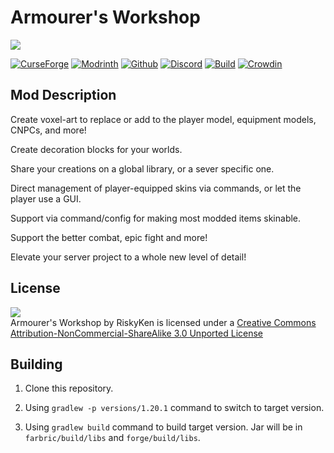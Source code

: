 # Armourer's Workshop

![](http://plushie.moe/projects/armourers_workshop/images/aw_banner.png)

[![CurseForge](http://cf.way2muchnoise.eu/short_229523_downloads.svg)](https://curseforge.com/projects/armourers-workshop) [![Modrinth](https://img.shields.io/modrinth/dt/y4JF3gXL?label=modrinth)](https://modrinth.com/mod/armourers-workshop) [![Github](https://img.shields.io/github/downloads/Armourers-Workshop/Armourers-Workshop/total?label=github)](https://github.com/Armourers-Workshop/Armourers-Workshop/releases) [![Discord](https://img.shields.io/discord/277389736165769216)](https://discord.gg/5Z3KKvU) [![Build](https://img.shields.io/github/actions/workflow/status/Armourers-Workshop/Armourers-Workshop/ci.yml)](https://github.com/Armourers-Workshop/Armourers-Workshop/actions) [![Crowdin](https://badges.crowdin.net/armourers-workshop/localized.svg)](https://crowdin.com/project/armourers-workshop)

## Mod Description

Create voxel-art to replace or add to the player model, equipment models, CNPCs, and more!

Create decoration blocks for your worlds.

Share your creations on a global library, or a sever specific one.

Direct management of player-equipped skins via commands, or let the player use a GUI.

Support via command/config for making most modded items skinable.

Support the better combat, epic fight and more!

Elevate your server project to a whole new level of detail!
    
## License
![](https://i.creativecommons.org/l/by-nc-sa/3.0/88x31.png)  
Armourer's Workshop by RiskyKen is licensed under a [Creative Commons Attribution-NonCommercial-ShareAlike 3.0 Unported License](https://creativecommons.org/licenses/by-nc-sa/3.0/)

## Building

1. Clone this repository.

2. Using `gradlew -p versions/1.20.1` command to switch to target version.

3. Using `gradlew build` command to build target version. Jar will be in `farbric/build/libs` and `forge/build/libs`.
